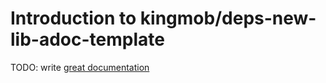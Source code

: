 # Introduction to kingmob/deps-new-lib-adoc-template

TODO: write [great documentation](http://jacobian.org/writing/what-to-write/)
